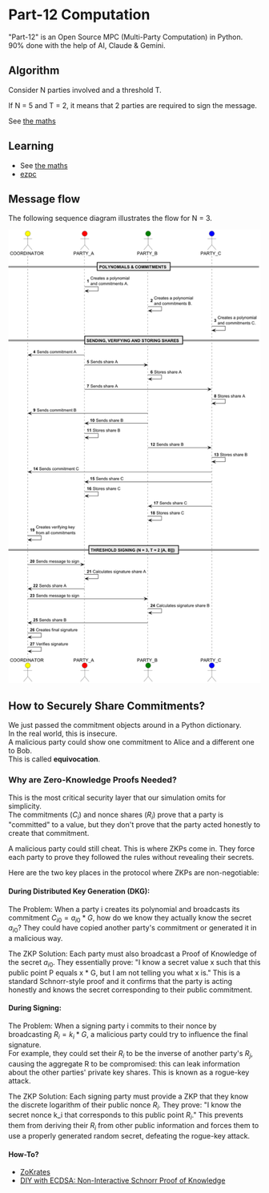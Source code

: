 # Part-12 Computation

"Part-12" is an Open Source MPC (Multi-Party Computation) in Python.  
90% done with the help of AI, Claude & Gemini.

## Algorithm

Consider N parties involved and a threshold T.

If N = 5 and T = 2, it means that 2 parties are required to sign the message.

See [the maths](./Gemini/MPC-Maths.pdf)

## Learning

- See [the maths](./Gemini/MPC-Maths.pdf)
- [ezpc](https://www.microsoft.com/en-us/research/project/ezpc-easy-secure-multi-party-computation/)

## Message flow

The following sequence diagram illustrates the flow for N = 3.


![Message Flow N=3](./images/mpc-algo.png)

## How to Securely Share Commitments?

We just passed the commitment objects around in a Python dictionary.  
In the real world, this is insecure.  
A malicious party could show one commitment to Alice and a different one to Bob.  
This is called **equivocation**.

### Why are Zero-Knowledge Proofs Needed?

This is the most critical security layer that our simulation omits for simplicity.  
The commitments ($C_i$) and nonce shares ($R_i$) prove that a party is "committed" to a value, but they don't prove that the party acted honestly to create that commitment.

A malicious party could still cheat. This is where ZKPs come in. They force each party to prove they followed the rules without revealing their secrets.

Here are the two key places in the protocol where ZKPs are non-negotiable:

#### During Distributed Key Generation (DKG):

The Problem: When a party i creates its polynomial and broadcasts its commitment $C_{i0} = a_{i0} * G$, how do we know they actually know the secret $a_{i0}$? They could have copied another party's commitment or generated it in a malicious way. 

The ZKP Solution: Each party must also broadcast a Proof of Knowledge of the secret $a_{i0}$. They essentially prove: "I know a secret value x such that this public point P equals x * G, but I am not telling you what x is." This is a standard Schnorr-style proof and it confirms that the party is acting honestly and knows the secret corresponding to their public commitment.

#### During Signing:

The Problem: When a signing party i commits to their nonce by broadcasting $R_i = k_i * G$, a malicious party could try to influence the final signature.  
For example, they could set their $R_i$ to be the inverse of another party's $R_j$, causing the aggregate R to be compromised: this can leak information about the other parties' private key shares. This is known as a rogue-key attack.

The ZKP Solution: Each signing party must provide a ZKP that they know the discrete logarithm of their public nonce $R_i$. They prove: "I know the secret nonce k_i that corresponds to this public point $R_i$." This prevents them from deriving their $R_i$ from other public information and forces them to use a properly generated random secret, defeating the rogue-key attack.

#### How-To?

- [ZoKrates](https://zokrates.github.io/)
- [DIY with ECDSA: Non-Interactive Schnorr Proof of Knowledge](./Gemini/ZKP_Schnorr_PoK.ipynb)